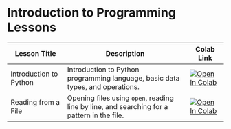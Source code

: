 # Introduction to Programming Lessons
Lesson Title | Description | Colab Link
------------ | ----------- | ----------
Introduction to Python | Introduction to Python programming language, basic data types, and operations. | [![Open In Colab](https://colab.research.google.com/assets/colab-badge.svg)](https://colab.research.google.com/github/act-cms/foundational-modules/blob/main/intro-programming/colab-notebooks/student/introduction_to_python.ipynb)
Reading from a File | Opening files using `open`, reading line by line, and searching for a pattern in the file.  | [![Open In Colab](https://colab.research.google.com/assets/colab-badge.svg)](https://colab.research.google.com/github/act-cms/foundational-modules/blob/main/intro-programming/colab-notebooks/student/reading_from_file.ipynb)

